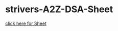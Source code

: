<h1>strivers-A2Z-DSA-Sheet</h1>
<a href="https://takeuforward.org/strivers-a2z-dsa-course/strivers-a2z-dsa-course-sheet-2/">click here for Sheet</a>